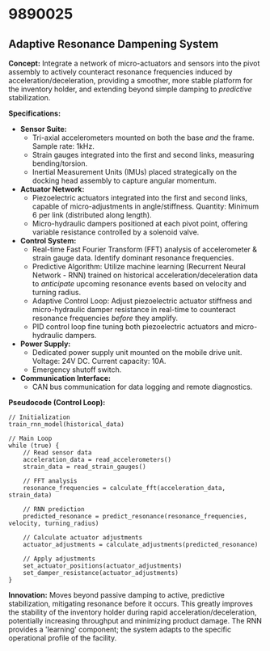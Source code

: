 # 9890025

## Adaptive Resonance Dampening System

**Concept:** Integrate a network of micro-actuators and sensors into the pivot assembly to actively counteract resonance frequencies induced by acceleration/deceleration, providing a smoother, more stable platform for the inventory holder, and extending beyond simple damping to *predictive* stabilization.

**Specifications:**

*   **Sensor Suite:**
    *   Tri-axial accelerometers mounted on both the base *and* the frame. Sample rate: 1kHz.
    *   Strain gauges integrated into the first and second links, measuring bending/torsion.
    *   Inertial Measurement Units (IMUs) placed strategically on the docking head assembly to capture angular momentum.
*   **Actuator Network:**
    *   Piezoelectric actuators integrated into the first and second links, capable of micro-adjustments in angle/stiffness. Quantity: Minimum 6 per link (distributed along length).
    *   Micro-hydraulic dampers positioned at each pivot point, offering variable resistance controlled by a solenoid valve.
*   **Control System:**
    *   Real-time Fast Fourier Transform (FFT) analysis of accelerometer & strain gauge data. Identify dominant resonance frequencies.
    *   Predictive Algorithm: Utilize machine learning (Recurrent Neural Network - RNN) trained on historical acceleration/deceleration data to *anticipate* upcoming resonance events based on velocity and turning radius.
    *   Adaptive Control Loop: Adjust piezoelectric actuator stiffness and micro-hydraulic damper resistance in real-time to counteract resonance frequencies *before* they amplify.
    *   PID control loop fine tuning both piezoelectric actuators and micro-hydraulic dampers.
*   **Power Supply:**
    *   Dedicated power supply unit mounted on the mobile drive unit. Voltage: 24V DC. Current capacity: 10A.
    *   Emergency shutoff switch.
*   **Communication Interface:**
    *   CAN bus communication for data logging and remote diagnostics.

**Pseudocode (Control Loop):**

```
// Initialization
train_rnn_model(historical_data)

// Main Loop
while (true) {
    // Read sensor data
    acceleration_data = read_accelerometers()
    strain_data = read_strain_gauges()

    // FFT analysis
    resonance_frequencies = calculate_fft(acceleration_data, strain_data)

    // RNN prediction
    predicted_resonance = predict_resonance(resonance_frequencies, velocity, turning_radius)

    // Calculate actuator adjustments
    actuator_adjustments = calculate_adjustments(predicted_resonance)

    // Apply adjustments
    set_actuator_positions(actuator_adjustments)
    set_damper_resistance(actuator_adjustments)
}
```

**Innovation:**  Moves beyond passive damping to active, predictive stabilization, mitigating resonance before it occurs. This greatly improves the stability of the inventory holder during rapid acceleration/deceleration, potentially increasing throughput and minimizing product damage.  The RNN provides a 'learning' component; the system adapts to the specific operational profile of the facility.
